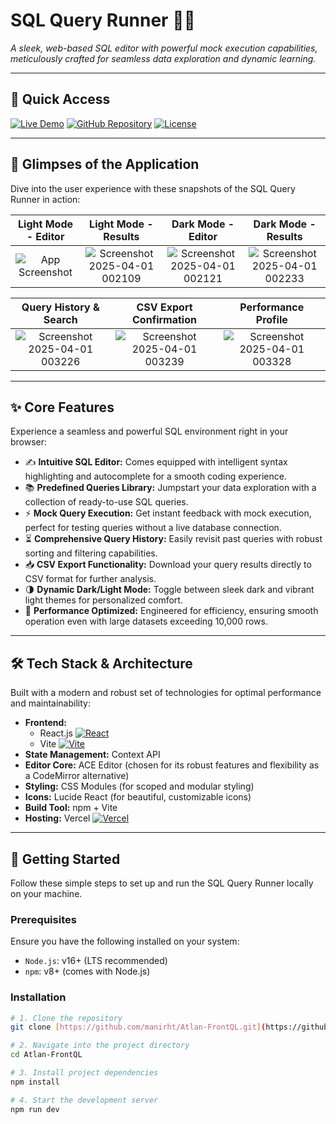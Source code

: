 # SQL Query Runner 🚀🌐

_A sleek, web-based SQL editor with powerful mock execution capabilities, meticulously crafted for seamless data exploration and dynamic learning._

---

## 🔗 Quick Access

[![Live Demo](https://img.shields.io/badge/Launch%20App-Live%20Demo-5D6D7E?style=for-the-badge&logo=vercel&logoColor=white)](https://atlan-frontend-sql.netlify.app/)
[![GitHub Repository](https://img.shields.io/badge/Source%20Code-GitHub%20Repo-181717?style=for-the-badge&logo=github&logoColor=white)](https://github.com/manirht/Atlan-FrontQL)
[![License](https://img.shields.io/badge/License-MIT-blue.svg?style=for-the-badge)](LICENSE)

---

## 📸 Glimpses of the Application

Dive into the user experience with these snapshots of the SQL Query Runner in action:

| Light Mode - Editor | Light Mode - Results | Dark Mode - Editor | Dark Mode - Results |
| :-----------------: | :------------------: | :----------------: | :-----------------: |
| ![App Screenshot](./screenshots/demo-light.png) | ![Screenshot 2025-04-01 002109](https://github.com/user-attachments/assets/d2c30b4d-cd47-47d0-b0a0-9183c9a17ca5) | ![Screenshot 2025-04-01 002121](https://github.com/user-attachments/assets/a7d750df-9b9c-4473-ad32-4bf55c7ead88) | ![Screenshot 2025-04-01 002233](https://github.com/user-attachments/assets/2fc633a8-f597-4313-8f65-57809cb53180) |

| Query History & Search | CSV Export Confirmation | Performance Profile |
| :--------------------: | :-----------------------: | :-----------------: |
| ![Screenshot 2025-04-01 003226](https://github.com/user-attachments/assets/69e1d052-0037-4986-a84e-95301f617f42) | ![Screenshot 2025-04-01 003239](https://github.com/user-attachments/assets/4e1a3e96-68db-496d-8c4f-114ccd0a6436) | ![Screenshot 2025-04-01 003328](https://github.com/user-attachments/assets/ce51e3e4-8165-4e55-8df0-d160b3f59efe) |

---

## ✨ Core Features

Experience a seamless and powerful SQL environment right in your browser:

* ✍️ **Intuitive SQL Editor:** Comes equipped with intelligent syntax highlighting and autocomplete for a smooth coding experience.
* 📚 **Predefined Queries Library:** Jumpstart your data exploration with a collection of ready-to-use SQL queries.
* ⚡ **Mock Query Execution:** Get instant feedback with mock execution, perfect for testing queries without a live database connection.
* ⏳ **Comprehensive Query History:** Easily revisit past queries with robust sorting and filtering capabilities.
* 📥 **CSV Export Functionality:** Download your query results directly to CSV format for further analysis.
* 🌗 **Dynamic Dark/Light Mode:** Toggle between sleek dark and vibrant light themes for personalized comfort.
* 🚀 **Performance Optimized:** Engineered for efficiency, ensuring smooth operation even with large datasets exceeding 10,000 rows.

---

## 🛠️ Tech Stack & Architecture

Built with a modern and robust set of technologies for optimal performance and maintainability:

* **Frontend:**
    * React.js [![React](https://img.shields.io/badge/-React-61DAFB?logo=react&logoColor=white&style=flat)](https://react.dev/)
    * Vite [![Vite](https://img.shields.io/badge/-Vite-646CFF?logo=vite&logoColor=white&style=flat)](https://vitejs.dev/)
* **State Management:** Context API
* **Editor Core:** ACE Editor (chosen for its robust features and flexibility as a CodeMirror alternative)
* **Styling:** CSS Modules (for scoped and modular styling)
* **Icons:** Lucide React (for beautiful, customizable icons)
* **Build Tool:** npm + Vite
* **Hosting:** Vercel [![Vercel](https://img.shields.io/badge/-Vercel-000000?logo=vercel&logoColor=white&style=flat)](https://vercel.com/)
---

## 🚀 Getting Started

Follow these simple steps to set up and run the SQL Query Runner locally on your machine.

### Prerequisites

Ensure you have the following installed on your system:

* `Node.js`: v16+ (LTS recommended)
* `npm`: v8+ (comes with Node.js)

### Installation

```bash
# 1. Clone the repository
git clone [https://github.com/manirht/Atlan-FrontQL.git](https://github.com/manirht/Atlan-FrontQL.git)

# 2. Navigate into the project directory
cd Atlan-FrontQL

# 3. Install project dependencies
npm install

# 4. Start the development server
npm run dev
